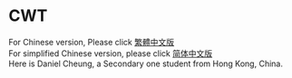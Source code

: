 # CWT
For Chinese version, Please click <a href="http://cheungwt.uk/zh-hk/" target="_blank">繁體中文版</a><br></span></div>
For simplified Chinese version, please click <a href="http://cheungwt.uk/zh-cn/" target="_blank">简体中文版</a><br></span></div>
Here is Daniel Cheung, a Secondary one student from Hong Kong, China.
 
  
